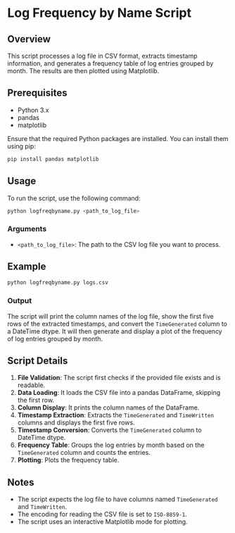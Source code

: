 # Log Frequency by Name Script

## Overview

This script processes a log file in CSV format, extracts timestamp information, and generates a frequency table of log entries grouped by month. The results are then plotted using Matplotlib.

## Prerequisites

- Python 3.x
- pandas
- matplotlib

Ensure that the required Python packages are installed. You can install them using pip:

```bash
pip install pandas matplotlib
```

## Usage

To run the script, use the following command:

```bash
python logfreqbyname.py <path_to_log_file>
```

### Arguments

- `<path_to_log_file>`: The path to the CSV log file you want to process.

## Example

```bash
python logfreqbyname.py logs.csv
```

### Output

The script will print the column names of the log file, show the first five rows of the extracted timestamps, and convert the `TimeGenerated` column to a DateTime dtype. It will then generate and display a plot of the frequency of log entries grouped by month.

## Script Details

1. **File Validation**: The script first checks if the provided file exists and is readable.
2. **Data Loading**: It loads the CSV file into a pandas DataFrame, skipping the first row.
3. **Column Display**: It prints the column names of the DataFrame.
4. **Timestamp Extraction**: Extracts the `TimeGenerated` and `TimeWritten` columns and displays the first five rows.
5. **Timestamp Conversion**: Converts the `TimeGenerated` column to DateTime dtype.
6. **Frequency Table**: Groups the log entries by month based on the `TimeGenerated` column and counts the entries.
7. **Plotting**: Plots the frequency table.

## Notes

- The script expects the log file to have columns named `TimeGenerated` and `TimeWritten`.
- The encoding for reading the CSV file is set to `ISO-8859-1`.
- The script uses an interactive Matplotlib mode for plotting.
